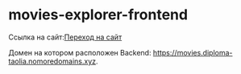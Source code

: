 # movies-explorer-frontend

Ссылка на сайт:[Переход на сайт](https://movies.diploma-tabolia.nomoredomains.xyz)

Домен на котором расположен Backend: https://movies.diploma-taolia.nomoredomains.xyz.
